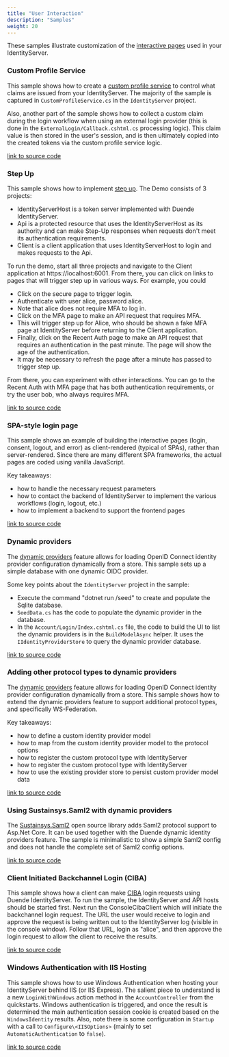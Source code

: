 ```yaml
---
title: "User Interaction"
description: "Samples"
weight: 20
---
```


These samples illustrate customization of the [interactive pages](/identityserver/v7/ui) used in your IdentityServer.

### Custom Profile Service
This sample shows how to create a [custom profile service](/identityserver/v7/fundamentals/claims) to control what claims are issued from your IdentityServer. The majority of the sample is captured in `CustomProfileService.cs` in the `IdentityServer` project.

Also, another part of the sample shows how to collect a custom claim during the login workflow when using an external login provider (this is done in the `ExternalLogin/Callback.cshtml.cs` processing logic). This claim value is then stored in the user's session, and is then ultimately copied into the created tokens via the custom profile service logic.

[link to source code](https://github.com/DuendeSoftware/Samples/tree/main/IdentityServer/v7/UserInteraction/ProfileService)

### Step Up

This sample shows how to implement [step up](https://datatracker.ietf.org/doc/draft-ietf-oauth-step-up-authn-challenge/). The Demo consists of 3 projects:

  - IdentityServerHost is a token server implemented with Duende IdentityServer.
  - Api is a protected resource that uses the IdentityServerHost as its authority and can make Step-Up responses when requests don't meet its authentication requirements.
  - Client is a client application that uses IdentityServerHost to login and makes requests to the Api.
   
To run the demo, start all three projects and navigate to the Client application at https://localhost:6001. From there, you can click on links to pages that will trigger step up in various ways. For example, you could

- Click on the secure page to trigger login.
- Authenticate with user alice, password alice.
- Note that alice does not require MFA to log in.
- Click on the MFA page to make an API request that requires MFA.
- This will trigger step up for Alice, who should be shown a fake MFA page at IdentityServer before returning to the Client application.
- Finally, click on the Recent Auth page to make an API request that requires an authentication in the past minute. The page will show the age of the authentication.
- It may be necessary to refresh the page after a minute has passed to trigger step up.

From there, you can experiment with other interactions. You can go to the Recent Auth with MFA page that has both authentication requirements, or try the user bob, who always requires MFA.

[link to source code](https://github.com/DuendeSoftware/Samples/tree/main/IdentityServer/v7/UserInteraction/StepUp)

### SPA-style login page
This sample shows an example of building the interactive pages (login, consent, logout, and error) as client-rendered (typical of SPAs), rather than server-rendered. Since there are many different SPA frameworks, the actual pages are coded using vanilla JavaScript.

Key takeaways:

* how to handle the necessary request parameters
* how to contact the backend of IdentityServer to implement the various workflows (login, logout, etc.)
* how to implement a backend to support the frontend pages

[link to source code](https://github.com/DuendeSoftware/Samples/tree/main/IdentityServer/v7/UserInteraction/SpaLoginUi)

### Dynamic providers

The [dynamic providers](/identityserver/v7/ui/login/dynamicproviders) feature allows for loading OpenID Connect identity provider configuration dynamically from a store. This sample sets up a simple database with one dynamic OIDC provider.

Some key points about the `IdentityServer` project in the sample:

* Execute the command "dotnet run /seed" to create and populate the Sqlite database.
* `SeedData.cs` has the code to populate the dynamic provider in the database.
* In the `Account/Login/Index.cshtml.cs` file, the code to build the UI to list the dynamic providers is in the `BuildModelAsync` helper. It uses the `IIdentityProviderStore` to query the dynamic provider database.

[link to source code](https://github.com/DuendeSoftware/Samples/tree/main/IdentityServer/v7/UserInteraction/DynamicProviders)

### Adding other protocol types to dynamic providers

The [dynamic providers](/identityserver/v7/ui/login/dynamicproviders) feature allows for loading OpenID Connect identity provider configuration dynamically from a store. This sample shows how to extend the dynamic providers feature to support additional protocol types, and specifically WS-Federation.

Key takeaways:

* how to define a custom identity provider model
* how to map from the custom identity provider model to the protocol options
* how to register the custom protocol type with IdentityServer
* how to register the custom protocol type with IdentityServer
* how to use the existing provider store to persist custom provider model data

[link to source code](https://github.com/DuendeSoftware/Samples/tree/main/IdentityServer/v7/UserInteraction/WsFederationDynamicProviders)

### Using Sustainsys.Saml2 with dynamic providers

The [Sustainsys.Saml2](https://saml2.sustainsys.com) open source library adds Saml2 protocol support to Asp.Net Core. It can be used together with the
Duende dynamic identity providers feature. The sample is minimalistic to show a simple Saml2 config and does not handle the complete set of Saml2 config options.

[link to source code](https://github.com/Sustainsys/Saml2.Samples/tree/main/v2/DuendeDynamicProviders)

### Client Initiated Backchannel Login (CIBA)
This sample shows how a client can make [CIBA](/identityserver/v7/ui/ciba) login requests using Duende IdentityServer.
To run the sample, the IdentityServer and API hosts should be started first.
Next run the ConsoleCibaClient which will initiate the backchannel login request.
The URL the user would receive to login and approve the request is being written out to the IdentityServer log (visible in the console window).
Follow that URL, login as "alice", and then approve the login request to allow the client to receive the results.

[link to source code](https://github.com/DuendeSoftware/Samples/tree/main/IdentityServer/v7/UserInteraction/Ciba)

### Windows Authentication with IIS Hosting
This sample shows how to use Windows Authentication when hosting your IdentityServer behind IIS (or IIS Express).
The salient piece to understand is a new `LoginWithWindows` action method in the `AccountController` from the quickstarts.
Windows authentication is triggered, and once the result is determined the main authentication session cookie is created based on the `WindowsIdentity` results.
Also, note there is some configuration in `Startup` with a call to `Configure\<IISOptions>` (mainly to set `AutomaticAuthentication` to `false`).

[link to source code](https://github.com/DuendeSoftware/Samples/tree/main/IdentityServer/v7/UserInteraction/WindowsAuthentication)


